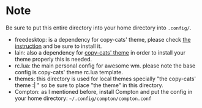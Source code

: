 # Note
 Be sure to put this entire directory into your home directory into `.config/`.
 - freedesktop: is a dependency for copy-cats' theme, please check [the instruction](https://github.com/lcpz/awesome-copycats) and be sure to install it.
 - lain: also a dependency for [copy-cats' theme](https://github.com/lcpz/awesome-copycats) in order to install your theme properly this is needed. 
 - rc.lua: the main personal config for awesome wm. please note the base config is copy-cats' theme rc.lua template.
 - themes: this directory is used for local themes specially "the copy-cats' theme :| " so be sure to place "the theme" in this directory.
 - Compton: as I mentioned before, install Compton and put the config in your home directory: `~/.config/compton/compton.conf`
